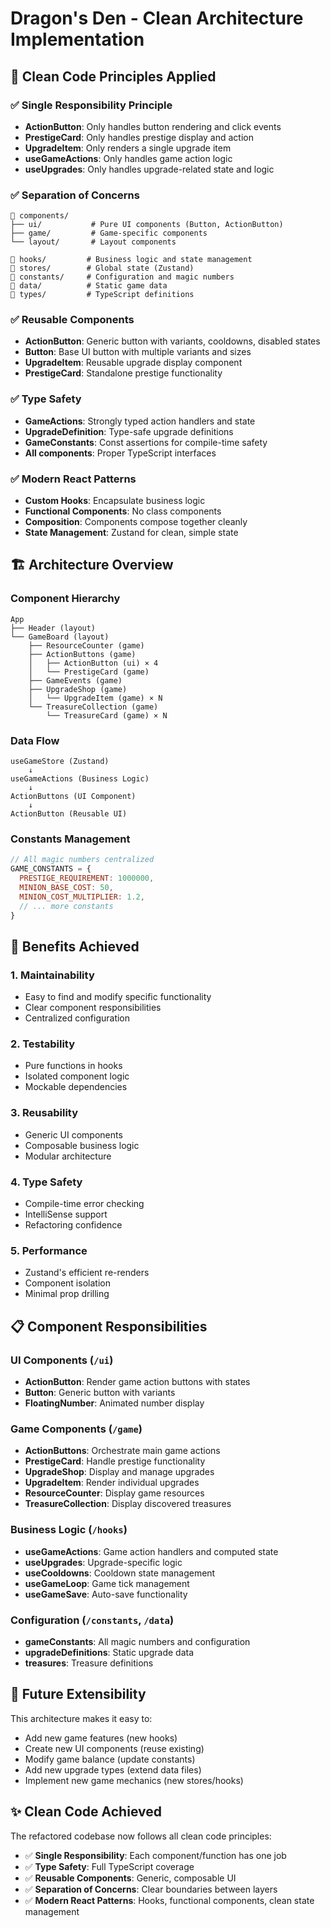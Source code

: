 # Dragon's Den - Clean Architecture Implementation

## 🎯 Clean Code Principles Applied

### ✅ Single Responsibility Principle
- **ActionButton**: Only handles button rendering and click events
- **PrestigeCard**: Only handles prestige display and action
- **UpgradeItem**: Only renders a single upgrade item
- **useGameActions**: Only handles game action logic
- **useUpgrades**: Only handles upgrade-related state and logic

### ✅ Separation of Concerns
```
📁 components/
├── ui/           # Pure UI components (Button, ActionButton)
├── game/         # Game-specific components
└── layout/       # Layout components

📁 hooks/         # Business logic and state management
📁 stores/        # Global state (Zustand)
📁 constants/     # Configuration and magic numbers
📁 data/          # Static game data
📁 types/         # TypeScript definitions
```

### ✅ Reusable Components
- **ActionButton**: Generic button with variants, cooldowns, disabled states
- **Button**: Base UI button with multiple variants and sizes
- **UpgradeItem**: Reusable upgrade display component
- **PrestigeCard**: Standalone prestige functionality

### ✅ Type Safety
- **GameActions**: Strongly typed action handlers and state
- **UpgradeDefinition**: Type-safe upgrade definitions
- **GameConstants**: Const assertions for compile-time safety
- **All components**: Proper TypeScript interfaces

### ✅ Modern React Patterns
- **Custom Hooks**: Encapsulate business logic
- **Functional Components**: No class components
- **Composition**: Components compose together cleanly
- **State Management**: Zustand for clean, simple state

## 🏗️ Architecture Overview

### Component Hierarchy
```
App
├── Header (layout)
└── GameBoard (layout)
    ├── ResourceCounter (game)
    ├── ActionButtons (game)
    │   ├── ActionButton (ui) × 4
    │   └── PrestigeCard (game)
    ├── GameEvents (game)
    ├── UpgradeShop (game)
    │   └── UpgradeItem (game) × N
    └── TreasureCollection (game)
        └── TreasureCard (game) × N
```

### Data Flow
```
useGameStore (Zustand)
    ↓
useGameActions (Business Logic)
    ↓
ActionButtons (UI Component)
    ↓
ActionButton (Reusable UI)
```

### Constants Management
```javascript
// All magic numbers centralized
GAME_CONSTANTS = {
  PRESTIGE_REQUIREMENT: 1000000,
  MINION_BASE_COST: 50,
  MINION_COST_MULTIPLIER: 1.2,
  // ... more constants
}
```

## 🔧 Benefits Achieved

### 1. **Maintainability**
- Easy to find and modify specific functionality
- Clear component responsibilities
- Centralized configuration

### 2. **Testability**
- Pure functions in hooks
- Isolated component logic
- Mockable dependencies

### 3. **Reusability**
- Generic UI components
- Composable business logic
- Modular architecture

### 4. **Type Safety**
- Compile-time error checking
- IntelliSense support
- Refactoring confidence

### 5. **Performance**
- Zustand's efficient re-renders
- Component isolation
- Minimal prop drilling

## 📋 Component Responsibilities

### UI Components (`/ui`)
- **ActionButton**: Render game action buttons with states
- **Button**: Generic button with variants
- **FloatingNumber**: Animated number display

### Game Components (`/game`)
- **ActionButtons**: Orchestrate main game actions
- **PrestigeCard**: Handle prestige functionality
- **UpgradeShop**: Display and manage upgrades
- **UpgradeItem**: Render individual upgrades
- **ResourceCounter**: Display game resources
- **TreasureCollection**: Display discovered treasures

### Business Logic (`/hooks`)
- **useGameActions**: Game action handlers and computed state
- **useUpgrades**: Upgrade-specific logic
- **useCooldowns**: Cooldown state management
- **useGameLoop**: Game tick management
- **useGameSave**: Auto-save functionality

### Configuration (`/constants`, `/data`)
- **gameConstants**: All magic numbers and configuration
- **upgradeDefinitions**: Static upgrade data
- **treasures**: Treasure definitions

## 🚀 Future Extensibility

This architecture makes it easy to:
- Add new game features (new hooks)
- Create new UI components (reuse existing)
- Modify game balance (update constants)
- Add new upgrade types (extend data files)
- Implement new game mechanics (new stores/hooks)

## ✨ Clean Code Achieved

The refactored codebase now follows all clean code principles:
- ✅ **Single Responsibility**: Each component/function has one job
- ✅ **Type Safety**: Full TypeScript coverage
- ✅ **Reusable Components**: Generic, composable UI
- ✅ **Separation of Concerns**: Clear boundaries between layers
- ✅ **Modern React Patterns**: Hooks, functional components, clean state management
